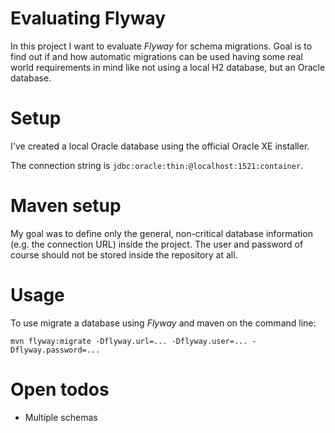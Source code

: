 # Evaluating Flyway

In this project I want to evaluate _Flyway_ for schema migrations.
Goal is to find out if and how automatic migrations can be used having some real world requirements in mind like not using a local H2 database, but an Oracle database.

# Setup
I've created a local Oracle database using the official Oracle XE installer.

The connection string is `jdbc:oracle:thin:@localhost:1521:container`.

# Maven setup
My goal was to define only the general, non-critical database information (e.g. the connection URL) inside the project.
The user and password of course should not be stored inside the repository at all. 

# Usage
To use migrate a database using _Flyway_ and maven on the command line: 

`mvn flyway:migrate -Dflyway.url=... -Dflyway.user=... -Dflyway.password=...`

# Open todos
- Multiple schemas

